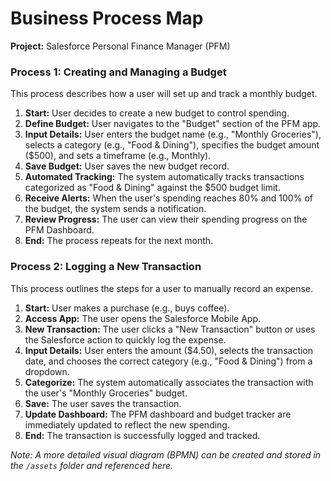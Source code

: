 # Business Process Map

**Project:** Salesforce Personal Finance Manager (PFM)

### Process 1: Creating and Managing a Budget

This process describes how a user will set up and track a monthly budget.

1.  **Start:** User decides to create a new budget to control spending.
2.  **Define Budget:** User navigates to the "Budget" section of the PFM app.
3.  **Input Details:** User enters the budget name (e.g., "Monthly Groceries"), selects a category (e.g., "Food & Dining"), specifies the budget amount ($500), and sets a timeframe (e.g., Monthly).
4.  **Save Budget:** User saves the new budget record.
5.  **Automated Tracking:** The system automatically tracks transactions categorized as "Food & Dining" against the $500 budget limit.
6.  **Receive Alerts:** When the user's spending reaches 80% and 100% of the budget, the system sends a notification.
7.  **Review Progress:** The user can view their spending progress on the PFM Dashboard.
8.  **End:** The process repeats for the next month.

### Process 2: Logging a New Transaction

This process outlines the steps for a user to manually record an expense.

1.  **Start:** User makes a purchase (e.g., buys coffee).
2.  **Access App:** The user opens the Salesforce Mobile App.
3.  **New Transaction:** The user clicks a "New Transaction" button or uses the Salesforce action to quickly log the expense.
4.  **Input Details:** User enters the amount ($4.50), selects the transaction date, and chooses the correct category (e.g., "Food & Dining") from a dropdown.
5.  **Categorize:** The system automatically associates the transaction with the user's "Monthly Groceries" budget.
6.  **Save:** The user saves the transaction.
7.  **Update Dashboard:** The PFM dashboard and budget tracker are immediately updated to reflect the new spending.
8.  **End:** The transaction is successfully logged and tracked.

_Note: A more detailed visual diagram (BPMN) can be created and stored in the `/assets` folder and referenced here._
